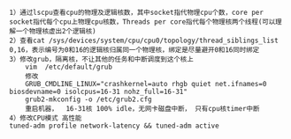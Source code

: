 
    1）通过lscpu查看cpu的物理及逻辑核数，其中socket指代物理cpu个数，core per socket指代每个cpu上物理cpu核数，Threads per core指代每个物理核两个线程(可以理解一个物理核虚出2个逻辑核)
    2）查看cat /sys/devices/system/cpu/cpu0/topology/thread_siblings_list   0,16，表示编号为0和16的逻辑核归属同一个物理核，绑定是尽量避开0和16同时绑定
    3）修改grub，隔离核，不让其他的任务和中断调度到这个核上
        vim  /etc/default/grub
        修改
        GRUB_CMDLINE_LINUX="crashkernel=auto rhgb quiet net.ifnames=0 biosdevname=0 isolcpus=16-31 nohz_full=16-31"
        grub2-mkconfig -o /etc/grub2.cfg
        重启机器，  16-31核 100% idle，无网卡磁盘中断， 只有cpu核timer中断
    4）修改CPU模式 高性能
    tuned-adm profile network-latency && tuned-adm active

    
